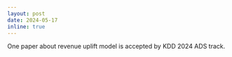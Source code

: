 ```yaml
---
layout: post
date: 2024-05-17
inline: true
---
```


One paper about revenue uplift model is accepted by KDD 2024 ADS track.
